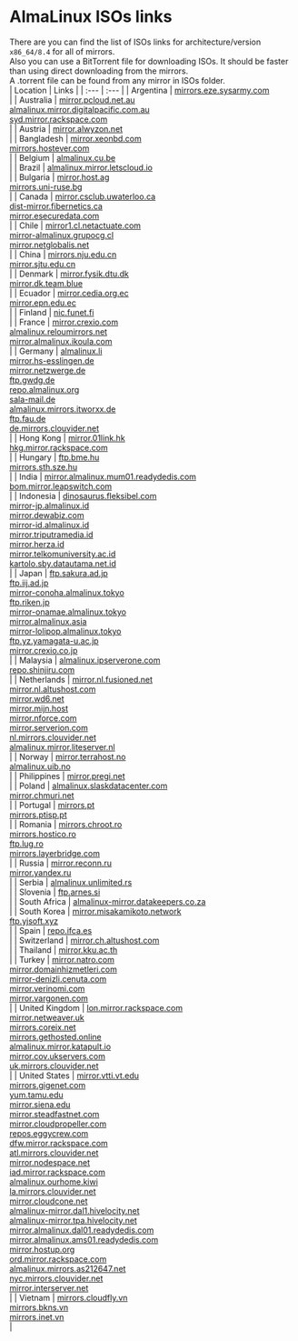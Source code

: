 # AlmaLinux ISOs links  
There are you can find the list of ISOs links for architecture/version `x86_64/8.4` for all of mirrors.  
Also you can use a BitTorrent file for downloading ISOs. It should be faster than using direct downloading from the mirrors.  
A .torrent file can be found from any mirror in ISOs folder.  
| Location | Links |
| :--- | :--- |
| Argentina | [mirrors.eze.sysarmy.com](http://mirrors.eze.sysarmy.com/almalinux/8.4/isos/x86_64)</br> |
| Australia | [mirror.pcloud.net.au](http://mirror.pcloud.net.au/almalinux/8.4/isos/x86_64)</br>[almalinux.mirror.digitalpacific.com.au](http://almalinux.mirror.digitalpacific.com.au/8.4/isos/x86_64)</br>[syd.mirror.rackspace.com](http://syd.mirror.rackspace.com/almalinux/8.4/isos/x86_64)</br> |
| Austria | [mirror.alwyzon.net](http://mirror.alwyzon.net/almalinux/8.4/isos/x86_64)</br> |
| Bangladesh | [mirror.xeonbd.com](http://mirror.xeonbd.com/almalinux/8.4/isos/x86_64)</br>[mirrors.hostever.com](http://mirrors.hostever.com/almalinux/8.4/isos/x86_64)</br> |
| Belgium | [almalinux.cu.be](http://almalinux.cu.be/8.4/isos/x86_64)</br> |
| Brazil | [almalinux.mirror.letscloud.io](http://almalinux.mirror.letscloud.io/8.4/isos/x86_64)</br> |
| Bulgaria | [mirror.host.ag](http://mirror.host.ag/almalinux/8.4/isos/x86_64)</br>[mirrors.uni-ruse.bg](http://mirrors.uni-ruse.bg/almalinux/8.4/isos/x86_64)</br> |
| Canada | [mirror.csclub.uwaterloo.ca](http://mirror.csclub.uwaterloo.ca/almalinux/8.4/isos/x86_64)</br>[dist-mirror.fibernetics.ca](http://dist-mirror.fibernetics.ca/almalinux/8.4/isos/x86_64)</br>[mirror.esecuredata.com](http://mirror.esecuredata.com/almalinux/8.4/isos/x86_64)</br> |
| Chile | [mirror1.cl.netactuate.com](http://mirror1.cl.netactuate.com/almalinux/8.4/isos/x86_64)</br>[mirror-almalinux.grupocg.cl](http://mirror-almalinux.grupocg.cl/almalinux/8.4/isos/x86_64)</br>[mirror.netglobalis.net](http://mirror.netglobalis.net/almalinux/8.4/isos/x86_64)</br> |
| China | [mirrors.nju.edu.cn](http://mirrors.nju.edu.cn/almalinux/8.4/isos/x86_64)</br>[mirror.sjtu.edu.cn](https://mirror.sjtu.edu.cn/almalinux/8.4/isos/x86_64)</br> |
| Denmark | [mirror.fysik.dtu.dk](http://mirror.fysik.dtu.dk/linux/almalinux/8.4/isos/x86_64)</br>[mirror.dk.team.blue](http://mirror.dk.team.blue/almalinux/8.4/isos/x86_64)</br> |
| Ecuador | [mirror.cedia.org.ec](http://mirror.cedia.org.ec/almalinux/8.4/isos/x86_64)</br>[mirror.epn.edu.ec](http://mirror.epn.edu.ec/almalinux/8.4/isos/x86_64)</br> |
| Finland | [nic.funet.fi](http://www.nic.funet.fi/pub/mirrors/almalinux.org/8.4/isos/x86_64)</br> |
| France | [mirror.crexio.com](http://mirror.crexio.com/almalinux/8.4/isos/x86_64)</br>[almalinux.reloumirrors.net](http://almalinux.reloumirrors.net/8.4/isos/x86_64)</br>[mirror.almalinux.ikoula.com](http://mirror.almalinux.ikoula.com/8.4/isos/x86_64)</br> |
| Germany | [almalinux.li](http://almalinux.li/8.4/isos/x86_64)</br>[mirror.hs-esslingen.de](http://mirror.hs-esslingen.de/Mirrors/almalinux/8.4/isos/x86_64)</br>[mirror.netzwerge.de](http://mirror.netzwerge.de/almalinux/8.4/isos/x86_64)</br>[ftp.gwdg.de](http://ftp.gwdg.de/pub/linux/almalinux/8.4/isos/x86_64)</br>[repo.almalinux.org](http://repo.almalinux.org/almalinux/8.4/isos/x86_64)</br>[sala-mail.de](https://sala-mail.de/pub/almalinux/8.4/isos/x86_64)</br>[almalinux.mirrors.itworxx.de](http://almalinux.mirrors.itworxx.de/8.4/isos/x86_64)</br>[ftp.fau.de](http://ftp.fau.de/almalinux/8.4/isos/x86_64)</br>[de.mirrors.clouvider.net](http://de.mirrors.clouvider.net/almalinux/8.4/isos/x86_64)</br> |
| Hong Kong | [mirror.01link.hk](http://mirror.01link.hk/almalinux/8.4/isos/x86_64)</br>[hkg.mirror.rackspace.com](http://hkg.mirror.rackspace.com/almalinux/8.4/isos/x86_64)</br> |
| Hungary | [ftp.bme.hu](http://ftp.bme.hu/almalinux/8.4/isos/x86_64)</br>[mirrors.sth.sze.hu](http://mirrors.sth.sze.hu/almalinux/8.4/isos/x86_64)</br> |
| India | [mirror.almalinux.mum01.readydedis.com](http://mirror.almalinux.mum01.readydedis.com/almalinux/8.4/isos/x86_64)</br>[bom.mirror.leapswitch.com](http://bom.mirror.leapswitch.com/almalinux/8.4/isos/x86_64)</br> |
| Indonesia | [dinosaurus.fleksibel.com](http://dinosaurus.fleksibel.com/almalinux/8.4/isos/x86_64)</br>[mirror-jp.almalinux.id](http://mirror-jp.almalinux.id/almalinux/8.4/isos/x86_64)</br>[mirror.dewabiz.com](http://mirror.dewabiz.com/almalinux/8.4/isos/x86_64)</br>[mirror-id.almalinux.id](http://mirror-id.almalinux.id/almalinux/8.4/isos/x86_64)</br>[mirror.triputramedia.id](http://mirror.triputramedia.id/almalinux/8.4/isos/x86_64)</br>[mirror.herza.id](http://mirror.herza.id/almalinux/8.4/isos/x86_64)</br>[mirror.telkomuniversity.ac.id](http://mirror.telkomuniversity.ac.id/almalinux/8.4/isos/x86_64)</br>[kartolo.sby.datautama.net.id](http://kartolo.sby.datautama.net.id/almalinux/8.4/isos/x86_64)</br> |
| Japan | [ftp.sakura.ad.jp](http://ftp.sakura.ad.jp/almalinux/8.4/isos/x86_64)</br>[ftp.iij.ad.jp](http://ftp.iij.ad.jp/pub/linux/almalinux/8.4/isos/x86_64)</br>[mirror-conoha.almalinux.tokyo](http://mirror-conoha.almalinux.tokyo/almalinux/8.4/isos/x86_64)</br>[ftp.riken.jp](http://ftp.riken.jp/Linux/almalinux/8.4/isos/x86_64)</br>[mirror-onamae.almalinux.tokyo](http://mirror-onamae.almalinux.tokyo/almalinux/8.4/isos/x86_64)</br>[mirror.almalinux.asia](http://mirror.almalinux.asia/almalinux/8.4/isos/x86_64)</br>[mirror-lolipop.almalinux.tokyo](http://mirror-lolipop.almalinux.tokyo/almalinux/8.4/isos/x86_64)</br>[ftp.yz.yamagata-u.ac.jp](http://ftp.yz.yamagata-u.ac.jp/pub/linux/almalinux/8.4/isos/x86_64)</br>[mirror.crexio.co.jp](http://mirror.crexio.co.jp/almalinux/8.4/isos/x86_64)</br> |
| Malaysia | [almalinux.ipserverone.com](http://almalinux.ipserverone.com/almalinux/8.4/isos/x86_64)</br>[repo.shinjiru.com](http://repo.shinjiru.com/almalinux/8.4/isos/x86_64)</br> |
| Netherlands | [mirror.nl.fusioned.net](http://mirror.nl.fusioned.net/almalinux/8.4/isos/x86_64)</br>[mirror.nl.altushost.com](http://mirror.nl.altushost.com/almalinux/8.4/isos/x86_64)</br>[mirror.wd6.net](http://mirror.wd6.net/almalinux/8.4/isos/x86_64)</br>[mirror.mijn.host](http://mirror.mijn.host/almalinux/8.4/isos/x86_64)</br>[mirror.nforce.com](http://mirror.nforce.com/pub/linux/almalinux/8.4/isos/x86_64)</br>[mirror.serverion.com](http://mirror.serverion.com/almalinux/8.4/isos/x86_64)</br>[nl.mirrors.clouvider.net](http://nl.mirrors.clouvider.net/almalinux/8.4/isos/x86_64)</br>[almalinux.mirror.liteserver.nl](http://almalinux.mirror.liteserver.nl/8.4/isos/x86_64)</br> |
| Norway | [mirror.terrahost.no](http://mirror.terrahost.no/almalinux/8.4/isos/x86_64)</br>[almalinux.uib.no](http://almalinux.uib.no/8.4/isos/x86_64)</br> |
| Philippines | [mirror.pregi.net](http://mirror.pregi.net/almalinux/8.4/isos/x86_64)</br> |
| Poland | [almalinux.slaskdatacenter.com](http://almalinux.slaskdatacenter.com/8.4/isos/x86_64)</br>[mirror.chmuri.net](http://mirror.chmuri.net/almalinux/8.4/isos/x86_64)</br> |
| Portugal | [mirrors.pt](http://mirrors.pt/almalinux/8.4/isos/x86_64)</br>[mirrors.ptisp.pt](http://mirrors.ptisp.pt/almalinux/8.4/isos/x86_64)</br> |
| Romania | [mirrors.chroot.ro](http://mirrors.chroot.ro/almalinux/8.4/isos/x86_64)</br>[mirrors.hostico.ro](http://mirrors.hostico.ro/almalinux/8.4/isos/x86_64)</br>[ftp.lug.ro](http://ftp.lug.ro/almalinux/8.4/isos/x86_64)</br>[mirrors.layerbridge.com](http://mirrors.layerbridge.com/almalinux/8.4/isos/x86_64)</br> |
| Russia | [mirror.reconn.ru](http://mirror.reconn.ru/almalinux/8.4/isos/x86_64)</br>[mirror.yandex.ru](http://mirror.yandex.ru/almalinux/8.4/isos/x86_64)</br> |
| Serbia | [almalinux.unlimited.rs](http://almalinux.unlimited.rs/8.4/isos/x86_64)</br> |
| Slovenia | [ftp.arnes.si](http://ftp.arnes.si/mirrors/almalinux/8.4/isos/x86_64)</br> |
| South Africa | [almalinux-mirror.datakeepers.co.za](http://almalinux-mirror.datakeepers.co.za/8.4/isos/x86_64)</br> |
| South Korea | [mirror.misakamikoto.network](http://mirror.misakamikoto.network/almalinux/8.4/isos/x86_64)</br>[ftp.yjsoft.xyz](http://ftp.yjsoft.xyz/almalinux/8.4/isos/x86_64)</br> |
| Spain | [repo.ifca.es](http://repo.ifca.es/almalinux/8.4/isos/x86_64)</br> |
| Switzerland | [mirror.ch.altushost.com](http://mirror.ch.altushost.com/almalinux/8.4/isos/x86_64)</br> |
| Thailand | [mirror.kku.ac.th](http://mirror.kku.ac.th/almalinux/8.4/isos/x86_64)</br> |
| Turkey | [mirror.natro.com](http://mirror.natro.com/almalinux/8.4/isos/x86_64)</br>[mirror.domainhizmetleri.com](http://mirror.domainhizmetleri.com/almalinux/8.4/isos/x86_64)</br>[mirror-denizli.cenuta.com](http://mirror-denizli.cenuta.com/almalinux/8.4/isos/x86_64)</br>[mirror.verinomi.com](http://mirror.verinomi.com/almalinux/8.4/isos/x86_64)</br>[mirror.vargonen.com](http://mirror.vargonen.com/almalinux/8.4/isos/x86_64)</br> |
| United Kingdom | [lon.mirror.rackspace.com](http://lon.mirror.rackspace.com/almalinux/8.4/isos/x86_64)</br>[mirror.netweaver.uk](http://mirror.netweaver.uk/almalinux/8.4/isos/x86_64)</br>[mirrors.coreix.net](http://mirrors.coreix.net/almalinux/8.4/isos/x86_64)</br>[mirrors.gethosted.online](http://mirrors.gethosted.online/almalinux/8.4/isos/x86_64)</br>[almalinux.mirror.katapult.io](http://almalinux.mirror.katapult.io/8.4/isos/x86_64)</br>[mirror.cov.ukservers.com](http://mirror.cov.ukservers.com/almalinux/8.4/isos/x86_64)</br>[uk.mirrors.clouvider.net](http://uk.mirrors.clouvider.net/almalinux/8.4/isos/x86_64)</br> |
| United States | [mirror.vtti.vt.edu](http://mirror.vtti.vt.edu/almalinux/8.4/isos/x86_64)</br>[mirrors.gigenet.com](https://mirrors.gigenet.com/almalinux/8.4/isos/x86_64)</br>[yum.tamu.edu](http://yum.tamu.edu/alma/8.4/isos/x86_64)</br>[mirror.siena.edu](http://mirror.siena.edu/almalinux/8.4/isos/x86_64)</br>[mirror.steadfastnet.com](http://mirror.steadfastnet.com/almalinux/8.4/isos/x86_64)</br>[mirror.cloudpropeller.com](http://mirror.cloudpropeller.com/almalinux/8.4/isos/x86_64)</br>[repos.eggycrew.com](https://repos.eggycrew.com/almalinux/8.4/isos/x86_64)</br>[dfw.mirror.rackspace.com](http://dfw.mirror.rackspace.com/almalinux/8.4/isos/x86_64)</br>[atl.mirrors.clouvider.net](http://atl.mirrors.clouvider.net/almalinux/8.4/isos/x86_64)</br>[mirror.nodespace.net](http://mirror.nodespace.net/almalinux/8.4/isos/x86_64)</br>[iad.mirror.rackspace.com](http://iad.mirror.rackspace.com/almalinux/8.4/isos/x86_64)</br>[almalinux.ourhome.kiwi](https://almalinux.ourhome.kiwi/8.4/isos/x86_64)</br>[la.mirrors.clouvider.net](http://la.mirrors.clouvider.net/almalinux/8.4/isos/x86_64)</br>[mirror.cloudcone.net](http://mirror.cloudcone.net/almalinux/8.4/isos/x86_64)</br>[almalinux-mirror.dal1.hivelocity.net](http://almalinux-mirror.dal1.hivelocity.net/8.4/isos/x86_64)</br>[almalinux-mirror.tpa.hivelocity.net](http://almalinux-mirror.tpa.hivelocity.net/8.4/isos/x86_64)</br>[mirror.almalinux.dal01.readydedis.com](http://mirror.almalinux.dal01.readydedis.com/almalinux/8.4/isos/x86_64)</br>[mirror.almalinux.ams01.readydedis.com](http://mirror.almalinux.ams01.readydedis.com/almalinux/8.4/isos/x86_64)</br>[mirror.hostup.org](http://mirror.hostup.org/almalinux/8.4/isos/x86_64)</br>[ord.mirror.rackspace.com](http://ord.mirror.rackspace.com/almalinux/8.4/isos/x86_64)</br>[almalinux.mirrors.as212647.net](http://almalinux.mirrors.as212647.net/8.4/isos/x86_64)</br>[nyc.mirrors.clouvider.net](http://nyc.mirrors.clouvider.net/almalinux/8.4/isos/x86_64)</br>[mirror.interserver.net](http://mirror.interserver.net/almalinux/8.4/isos/x86_64)</br> |
| Vietnam | [mirrors.cloudfly.vn](http://mirrors.cloudfly.vn/almalinux/8.4/isos/x86_64)</br>[mirrors.bkns.vn](http://mirrors.bkns.vn/almalinux/8.4/isos/x86_64)</br>[mirrors.inet.vn](http://mirrors.inet.vn/almalinux/8.4/isos/x86_64)</br> |
